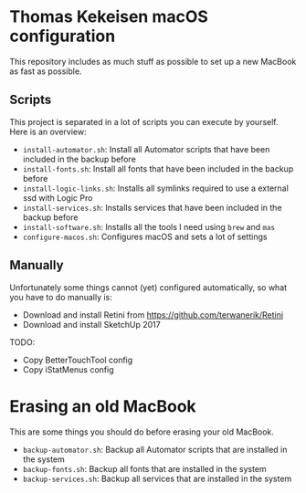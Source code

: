 # Thomas Kekeisen macOS configuration

This repository includes as much stuff as possible to set up a new MacBook as fast as possible.

## Scripts

This project is separated in a lot of scripts you can execute by yourself.
Here is an overview:

* `install-automator.sh`:   Install all Automator scripts that have been included in the backup before
* `install-fonts.sh`:       Install all fonts that have been included in the backup before
* `install-logic-links.sh`: Installs all symlinks required to use a external ssd with Logic Pro 
* `install-services.sh`:    Installs services that have been included in the backup before
* `install-software.sh`:    Installs all the tools I need using `brew` and `mas`
* `configure-macos.sh`:     Configures macOS and sets a lot of settings

## Manually

Unfortunately some things cannot (yet) configured automatically, 
so what you have to do manually is:

* Download and install Retini from https://github.com/terwanerik/Retini
* Download and install SketchUp 2017


TODO:
* Copy BetterTouchTool config
* Copy iStatMenus config


# Erasing an old MacBook

This are some things you should do before erasing your old MacBook.

* `backup-automator.sh`: Backup all Automator scripts that are installed in the system
* `backup-fonts.sh`:     Backup all fonts that are installed in the system
* `backup-services.sh`:  Backup all services that are installed in the system